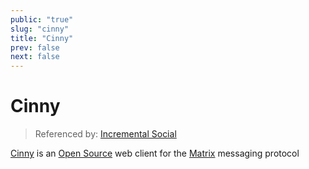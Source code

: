 ```yaml
---
public: "true"
slug: "cinny"
title: "Cinny"
prev: false
next: false
---
```

# Cinny

> Referenced by: [Incremental Social](/garden/incremental-social/index.md)

[Cinny](https://cinny.in) is an [Open Source](/garden/open-source/index.md) web client for the [Matrix](/garden/matrix/index.md) messaging protocol